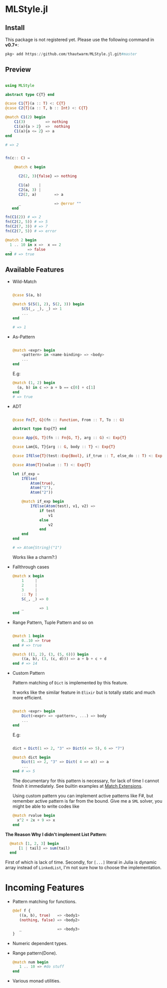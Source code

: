 

MLStyle.jl
=========================

## Install

This package is not registered yet. Please use the following command in **v0.7+**:

```julia
pkg> add https://github.com/thautwarm/MLStyle.jl.git#master
```


Preview
-------------------


```julia

using MLStyle

abstract type C{T} end

@case C1{T}(a :: T) <: C{T}
@case C2{T}(a :: T, b :: Int) <: C{T}

@match C1(2) begin
    C1(3)         => nothing
    C1(a){a > 2}  =>  nothing
    C1(a){a <= 2} => a
end

# => 2


fn(c:: C) =

    @match c begin

      C2(2, 3){false} => nothing

      C1(a)    |
      C2(a, 3) |
      C2(2, a)        => a

      _               => @error ""
   end

fn(C1(2)) # => 2
fn(C2(2, 5)) # => 5
fn(C2(7, 3)) # => 7
fn(C2(7, 5)) # => error

@match 2 begin
  1 .. 10 in x =>  x == 2
  _       => false
end # => true

```


Available Features
------------------------

- Wild-Match

  ```julia

  @case S(a, b)

  @match S(S(1, 2), S(2, 3)) begin
      S(S(_, _), _) => 1
      ...
  end

  # => 1
  ```
- As-Pattern

  ```julia

  @match <expr> begin
      <pattern> in <name-binding> => <body>
      ...
  end

  ```

  E.g:

  ```julia
  @match (1, 2) begin
    (a, b) in c => a + b == c[0] + c[1]
  end
  # => true
  ```

- ADT

  ```julia

  @case Fn{T, G}(fn :: Function, From :: T, To :: G)

  abstract type Exp{T} end

  @case App{G, T}(fn :: Fn{G, T}, arg :: G) <: Exp{T}

  @case Lam{G, T}{arg :: G, body :: T} <: Exp{T}

  @case IfElse{T}(test::Exp{Bool}, if_true :: T, else_do :: T) <: Exp{T}

  @case Atom{T}(value :: T) <: Exp{T}

  let if_exp =
      IfElse(
          Atom(true),
          Atom("1"),
          Atom("2"))

      @match if_exp begin
          IfElse(Atom(test), v1, v2) =>
              if test
                  v1
              else
                  v2
              end
      end     
  end

  # => Atom{String}("1")

  ```

  Works like a charm?:)

- Fallthrough cases

  ```julia
  @match x begin
      1     |
      2     |
      3     |
      :: Ty |
      S(_, _) => 0

      _       => 1
  end
  ```

- Range Pattern, Tuple Pattern and so on

  ```julia

  @match 1 begin
      0..10 => true
  end # => true

  @match ((1, 2), (3, (5, 6))) begin
      ((a, b), (3, (c, d))) => a + b + c + d
  end # => 14

  ```
- Custom Pattern

  Pattern matching of `Dict` is implemented by this feature.

  It works like the similar feature in `Elixir` but is totally static and much more efficient.

  ```julia

  @match <expr> begin
      Dict(<expr> => <pattern>, ...) => body
      ...
  end
  ```

  E.g:

  ```julia

  dict = Dict(1 => 2, "3" => Dict(4 => 5), 6 => "7")

  @match dict begin
      Dict(1 => 2, "3" => Dict( 4 => a)) => a
      ...
  end # => 5

  ```

  The documentary for this pattern is necessary, for lack of time I cannot finish it immediately. See builtin examples at [Match Extensions](https://github.com/thautwarm/MLStyle.jl/blob/master/src/MatchExt.jl).

  Using custom pattern you can implement active patterns like F#, but remember active pattern is far from the bound. Give me a `SML` solver, you might be able to write codes like
  ```julia
  @match rvalue begin
    x^2 + 2x + 9 => x
  end  
  ```

**The Reason Why I didn't implement List Pattern**:

```julia
  @match [1, 2, 3] begin
      [1 | tail] => sum(tail)
  end
```

First of which is lack of time. Secondly, for `[...]` literal in Julia is dynamic array instead of `LinkedList`, I'm not sure how to choose the implementation.


Incoming Features
======================

- Pattern matching for functions.
  ```julia
  @def f {
     ((a, b), true)   => <body1>
     (nothing, false) => <body2>

     _                => <body3>
  }
  ```
- Numeric dependent types.

- Range pattern(Done).

  ```julia
  @match num begin
     1 .. 10 => #do stuff
  end
  ```

- Various monad utilities.
